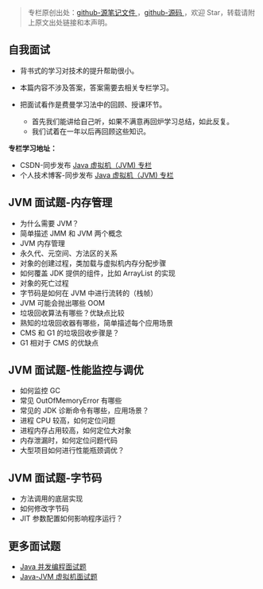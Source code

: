 > 专栏原创出处：[github-源笔记文件 ](https://github.com/GourdErwa/review-notes/tree/master/language/java-jvm) ，[github-源码 ](https://github.com/GourdErwa/java-advanced/tree/master/java-jvm)，欢迎 Star，转载请附上原文出处链接和本声明。

## 自我面试
- 背书式的学习对技术的提升帮助很小。

- 本篇内容不涉及答案，答案需要去相关专栏学习。

- 把面试看作是费曼学习法中的回顾、授课环节。
    - 首先我们能讲给自己听，如果不满意再回炉学习总结，如此反复。
    - 我们试着在一年以后再回顾这些知识。

**专栏学习地址：**     
- CSDN-同步发布 [Java 虚拟机（JVM) 专栏 ](https://blog.csdn.net/xiaohulunb/article/details/103828570)
- 个人技术博客-同步发布 [Java 虚拟机（JVM) 专栏 ](https://review-notes.top/language/java-jvm/)

## JVM 面试题-内存管理
- 为什么需要 JVM？
- 简单描述 JMM 和 JVM 两个概念
- JVM 内存管理
- 永久代、元空间、方法区的关系
- 对象的创建过程，类加载与虚拟机内存分配步骤
- 如何覆盖 JDK 提供的组件，比如 ArrayList 的实现
- 对象的死亡过程
- 字节码是如何在 JVM 中进行流转的（栈帧）
- JVM 可能会抛出哪些 OOM 
- 垃圾回收算法有哪些？优缺点比较
- 熟知的垃圾回收器有哪些，简单描述每个应用场景
- CMS 和 G1 的垃圾回收步骤是？
- G1 相对于 CMS 的优缺点

## JVM 面试题-性能监控与调优
- 如何监控 GC 
- 常见 OutOfMemoryError 有哪些
- 常见的 JDK 诊断命令有哪些，应用场景？
- 进程 CPU 较高，如何定位问题
- 进程内存占用较高，如何定位大对象
- 内存泄漏时，如何定位问题代码
- 大型项目如何进行性能瓶颈调优？

## JVM 面试题-字节码
- 方法调用的底层实现
- 如何修改字节码
- JIT 参数配置如何影响程序运行？

## 更多面试题
- [Java 并发编程面试题 ](https://review-notes.top/interview/java/)
- [Java-JVM 虚拟机面试题 ](https://review-notes.top/interview/java/)

